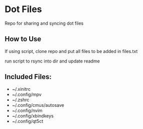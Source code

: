 # Dot Files

Repo for sharing and syncing dot files

## How to Use 

If using script, clone repo and put all files to be added in files.txt

run script to rsync into dir and update readme 


## Included Files:

- ~/.xinitrc
- ~/.config/mpv
- ~/.zshrc
- ~/.config/cmus/autosave
- ~/.config/nvim
- ~/.config/xbindkeys
- ~/.config/qt5ct
